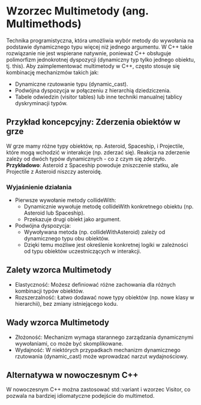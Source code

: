 # Wzorzec Multimetody (ang. Multimethods)
Technika programistyczna, która umożliwia wybór metody do wywołania na podstawie dynamicznego typu więcej niż jednego argumentu. W C++ takie rozwiązanie nie jest wspierane natywnie, ponieważ C++ obsługuje polimorfizm jednokrotnej dyspozycji (dynamiczny typ tylko jednego obiektu, tj. this).
Aby zaimplementować multimetody w C++, często stosuje się kombinację mechanizmów takich jak:
- Dynamiczne rzutowanie typu (dynamic_cast).
- Podwójna dyspozycja w połączeniu z hierarchią dziedziczenia.
- Tabele odwiedzin (visitor tables) lub inne techniki manualnej tablicy dyskryminacji typów.

## Przykład koncepcyjny: Zderzenia obiektów w grze
W grze mamy różne typy obiektów, np. Asteroid, Spaceship, i Projectile, które mogą wchodzić w interakcje (np. zderzać się). Reakcja na zderzenie zależy od dwóch typów dynamicznych - co z czym się zderzyło.
**Przykładowo**: Asteroid z Spaceship powoduje zniszczenie statku, ale Projectile z Asteroid niszczy asteroidę.

### Wyjaśnienie działania
- Pierwsze wywołanie metody collideWith:
  - Dynamicznie wywołuje metodę collideWith konkretnego obiektu (np. Asteroid lub Spaceship).
  - Przekazuje drugi obiekt jako argument.
- Podwójna dyspozycja:
  - Wywoływana metoda (np. collideWithAsteroid) zależy od dynamicznego typu obu obiektów.
  - Dzięki temu możliwe jest określenie konkretnej logiki w zależności od typu obiektów uczestniczących w interakcji.

## Zalety wzorca Multimetody
- Elastyczność: Możesz definiować różne zachowania dla różnych kombinacji typów obiektów.
- Rozszerzalność: Łatwo dodawać nowe typy obiektów (np. nowe klasy w hierarchii), bez zmiany istniejącego kodu.

## Wady wzorca Multimetody
- Złożoność: Mechanizm wymaga starannego zarządzania dynamicznymi wywołaniami, co może być skomplikowane.
- Wydajność: W niektórych przypadkach mechanizm dynamicznego rzutowania (dynamic_cast) może wprowadzać narzut wydajnościowy.

## Alternatywa w nowoczesnym C++
W nowoczesnym C++ można zastosować std::variant i wzorzec Visitor, co pozwala na bardziej idiomatyczne podejście do multimetod.
